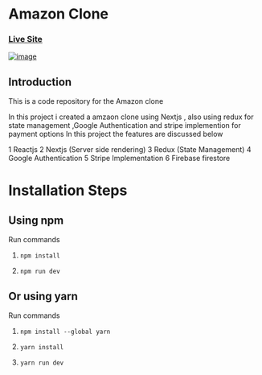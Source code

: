 # Amazon Clone 

### [Live Site](https://amazon-gamma.vercel.app/)

[![image](https://www.linkpicture.com/q/118122733_1234500350262058_4021672134733898212_n.jpg)](https://www.linkpicture.com/view.php?img=LPic611aec1d3dff81455350551)
## Introduction
This is a code repository for the Amazon clone 

In this project i created a amzaon clone using Nextjs , also using redux for state management ,Google Authentication and stripe implemention for payment options
In  this project the features are discussed below

1 Reactjs
2 Nextjs (Server side rendering)
3 Redux (State Management)
4 Google Authentication
5 Stripe Implementation 
6 Firebase firestore



# Installation Steps

## Using npm

Run commands

1) ```npm install```


2) ```npm run dev```


## Or using yarn

Run commands 

1) ```npm install --global yarn```

2) ```yarn install```

3) ```yarn run dev```




